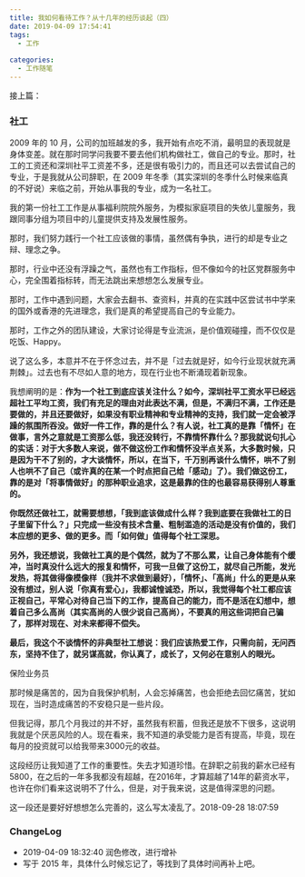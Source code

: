 ```yaml
---
title: 我如何看待工作？从十几年的经历谈起（四）
date: 2019-04-09 17:54:41
tags:
  - 工作
  
categories:
  - 工作随笔
---
```


<!--more-->

接上篇：

### 社工 

2009 年的 10 月，公司的加班越发的多，我开始有点吃不消，最明显的表现就是身体变差。就在那时同学问我要不要去他们机构做社工，做自己的专业。那时，社工的工资还和深圳社平工资差不多，还是很有吸引力的，而且还可以去尝试自己的专业，于是我就从公司辞职，在 2009 年冬季（其实深圳的冬季什么时候来临真的不好说）来临之前，开始从事我的专业，成为一名社工。

我的第一份社工工作是从事福利院院外服务，为模拟家庭项目的失依儿童服务，我跟同事分组为项目中的儿童提供支持及发展性服务。

那时，我们努力践行一个社工应该做的事情，虽然偶有争执，进行的却是专业之辩、理念之争。

那时，行业中还没有浮躁之气，虽然也有工作指标，但不像如今的社区党群服务中心，完全围着指标转，而无法跳出来想想怎么发展专业。

那时，工作中遇到问题，大家会去翻书、查资料，并真的在实践中区尝试书中学来的国外或香港的先进理念，我们是真的希望提高自己的专业能力。

那时，工作之外的团队建设，大家讨论得是专业流派，是价值观碰撞，而不仅仅是吃饭、Happy。

说了这么多，本意并不在于怀念过去，并不是「过去就是好，如今行业现状就充满荆棘」。过去也有不尽如人意的地方，现在行业也不断涌现着新现象。

我想阐明的是：**作为一个社工到底应该关注什么？如今，深圳社平工资水平已经远超社工平均工资，我们有充足的理由对此表达不满，但是，不满归不满，工作还是要做的，并且还要做好，如果没有职业精神和专业精神的支持，我们就一定会被浮躁的氛围所吞没。做好一件工作，靠的是什么？有人说，社工真的是靠「情怀」在做事，言外之意就是工资那么低，我还没转行，不靠情怀靠什么？那我就说句扎心的实话：对于大多数人来说，做不做这份工作和情怀没半点关系，大多数时候，只是因为干不了别的，才大谈情怀，所以，在当下，千万别再谈什么情怀，哄不了别人也哄不了自己（或许真的在某一个时点把自己给「感动」了）。我们做这份工，靠的是对「将事情做好」的那种职业追求，这是最靠的住的也最容易获得别人尊重的。**

**你既然还做社工，就需要想想，「我到底该做成什么样？我到底要在我做社工的日子里留下什么？」只完成一些没有技术含量、粗制滥造的活动是没有价值的，我们本应想的更多、做的更多。而「如何做」值得每个社工深思。**

**另外，我还想说，我做社工真的是个偶然，就为了不那么累，让自己身体能有个缓冲，当时真没什么远大的报复和情怀，可我一旦做了这份工，就尽自己所能，发光发热，将其做得像模像样（我并不求做到最好），「情怀」、「高尚」什么的更是从来没有想过，别人说「你真有爱心」，我都诚惶诚恐，所以，我觉得每个社工都应该正视自己，平常心对待自己当下的工作，提高自己的能力，而不是活在幻想中，想着自己多么高尚（其实高尚的人很少说自己高尚），不要真的用这些词把自己骗了，那样对现在、对未来都得不偿失。**

**最后，我这个不谈情怀的非典型社工想说：我们应该热爱工作，只需向前，无问西东，坚持不住了，就另谋高就，你认真了，成长了，又何必在意别人的眼光。**

保险业务员 

那时候是痛苦的，因为自我保护机制，人会忘掉痛苦，也会拒绝去回忆痛苦，犹如现在，当时造成痛苦的不安稳只是一些片段。

但我记得，那几个月我过的并不好，虽然我有积蓄，但我还是放不下很多，这说明我就是个厌恶风险的人。现在看来，我不知道的承受能力是否有提高，毕竟，现在每月的投资就可以给我带来3000元的收益。

这段经历让我知道了工作的重要性。失去才知道珍惜。在辞职之前我的薪水已经有5800，在之后的一年多我都没有超越，在2016年，才算超越了14年的薪资水平，也许在你们看来这说明不了什么，但是，对于我来说，这是值得深思的问题。

这一段还是要好好想想怎么完善的，这么写太凌乱了。2018-09-28 18:07:59

### ChangeLog


- 2019-04-09 18:32:40 润色修改，进行增补
- 写于 2015 年，具体什么时候忘记了，等找到了具体时间再补上吧。
